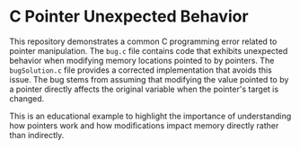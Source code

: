 # C Pointer Unexpected Behavior

This repository demonstrates a common C programming error related to pointer manipulation. The `bug.c` file contains code that exhibits unexpected behavior when modifying memory locations pointed to by pointers. The `bugSolution.c` file provides a corrected implementation that avoids this issue.  The bug stems from assuming that modifying the value pointed to by a pointer directly affects the original variable when the pointer's target is changed. 

This is an educational example to highlight the importance of understanding how pointers work and how modifications impact memory directly rather than indirectly.